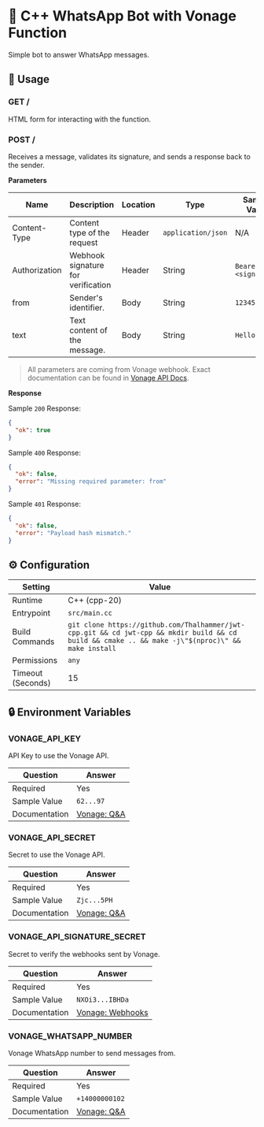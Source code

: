 # 💬 C++ WhatsApp Bot with Vonage Function

Simple bot to answer WhatsApp messages.

## 🧰 Usage

### GET /

HTML form for interacting with the function.

### POST /

Receives a message, validates its signature, and sends a response back to the sender.

**Parameters**

| Name          | Description                        | Location | Type                | Sample Value         |
| ------------- | ---------------------------------- | -------- | ------------------- | -------------------- |
| Content-Type  | Content type of the request        | Header   | `application/json ` | N/A                  |
| Authorization | Webhook signature for verification | Header   | String              | `Bearer <signature>` |
| from          | Sender's identifier.               | Body     | String              | `12345`              |
| text          | Text content of the message.       | Body     | String              | `Hello!`             |

> All parameters are coming from Vonage webhook. Exact documentation can be found in [Vonage API Docs](https://developer.vonage.com/en/api/messages-olympus#inbound-message).

**Response**

Sample `200` Response:

```json
{
  "ok": true
}
```

Sample `400` Response:

```json
{
  "ok": false,
  "error": "Missing required parameter: from"
}
```

Sample `401` Response:

```json
{
  "ok": false,
  "error": "Payload hash mismatch."
}
```

## ⚙️ Configuration

| Setting           | Value                                                                                                                                             |
| ----------------- | ------------------------------------------------------------------------------------------------------------------------------------------------- |
| Runtime           | C++ (cpp-20)                                                                                                                                      |
| Entrypoint        | `src/main.cc`                                                                                                                                     |
| Build Commands    | `git clone https://github.com/Thalhammer/jwt-cpp.git && cd jwt-cpp && mkdir build && cd build && cmake .. && make -j\"$(nproc)\" && make install` |
| Permissions       | `any`                                                                                                                                             |
| Timeout (Seconds) | 15                                                                                                                                                |

## 🔒 Environment Variables

### VONAGE_API_KEY

API Key to use the Vonage API.

| Question      | Answer                                                                                                                   |
| ------------- | ------------------------------------------------------------------------------------------------------------------------ |
| Required      | Yes                                                                                                                      |
| Sample Value  | `62...97`                                                                                                                |
| Documentation | [Vonage: Q&A](https://api.support.vonage.com/hc/en-us/articles/204014493-How-do-I-find-my-Voice-API-key-and-API-secret-) |

### VONAGE_API_SECRET

Secret to use the Vonage API.

| Question      | Answer                                                                                                                   |
| ------------- | ------------------------------------------------------------------------------------------------------------------------ |
| Required      | Yes                                                                                                                      |
| Sample Value  | `Zjc...5PH`                                                                                                              |
| Documentation | [Vonage: Q&A](https://api.support.vonage.com/hc/en-us/articles/204014493-How-do-I-find-my-Voice-API-key-and-API-secret-) |

### VONAGE_API_SIGNATURE_SECRET

Secret to verify the webhooks sent by Vonage.

| Question      | Answer                                                                                                         |
| ------------- | -------------------------------------------------------------------------------------------------------------- |
| Required      | Yes                                                                                                            |
| Sample Value  | `NXOi3...IBHDa`                                                                                                |
| Documentation | [Vonage: Webhooks](https://developer.vonage.com/en/getting-started/concepts/webhooks#decoding-signed-webhooks) |

### VONAGE_WHATSAPP_NUMBER

Vonage WhatsApp number to send messages from.

| Question      | Answer                                                                                                                        |
| ------------- | ----------------------------------------------------------------------------------------------------------------------------- |
| Required      | Yes                                                                                                                           |
| Sample Value  | `+14000000102`                                                                                                                |
| Documentation | [Vonage: Q&A](https://api.support.vonage.com/hc/en-us/articles/4431993282580-Where-do-I-find-my-WhatsApp-Number-Certificate-) |
